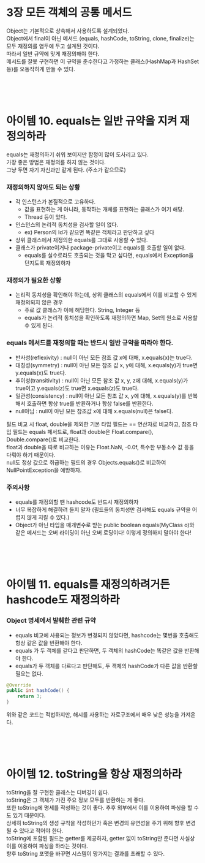 # 3장 모든 객체의 공통 메서드
Object는 기본적으로 상속해서 사용하도록 설계되었다. <br>
Object에서 final이 아닌 메서드 (equals, hashCode, toString, clone, finalize)는 모두 재정의를 염두에 두고 설계된 것이다. <br>
따라서 일반 규약에 맞게 재정의해야 한다. <br>
메서드를 잘못 구현하면 이 규약을 준수한다고 가정하는 클래스(HashMap과 HashSet 등)를 오동작하게 만들 수 있다. <br>

<br>
<br>
<br>

# 아이템 10. equals는 일반 규약을 지켜 재정의하라
equals는 재정의하기 쉬워 보이지만 함정이 많이 도사리고 있다. <br>
가장 좋은 방법은 재정의를 하지 않는 것이다. <br>
그냥 두면 자기 자신과만 같게 된다. (주소가 같으므로) <br>

### 재정의하지 않아도 되는 상황
- 각 인스턴스가 본질적으로 고유하다.
  - 값을 표현하는 게 아니라, 동작하는 개체를 표현하는 클래스가 여기 해당.
  - Thread 등이 있다.
- 인스턴스의 논리적 동치성을 검사할 일이 없다.
  - ex) Person의 Id가 같으면 똑같은 객체라고 판단하고 싶다
- 상위 클래스에서 재정의한 equals를 그대로 사용할 수 있다.
- 클래스가 private이거나 package-private이고 equals를 호출할 일이 없다.
  - equals를 실수로라도 호출되는 것을 막고 싶다면, equals에서 Exception을 던지도록 재정의하자

### 재정의가 필요한 상황
- 논리적 동치성을 확인해야 하는데, 상위 클래스의 equals에서 이를 비교할 수 있게 재정의되지 않은 경우
  - 주로 값 클래스가 이에 해당한다. String, Integer 등
  - equals가 논리적 동치성을 확인하도록 재정의하면 Map, Set의 원소로 사용할 수 있게 된다.

### equals 메서드를 재정의할 때는 반드시 일반 규약을 따라야 한다.
- 반사성(reflexivity) : null이 아닌 모든 참조 값 x에 대해, x.equals(x)는 true다.
- 대칭성(symmetry) : null이 아닌 모든 참조 값 x, y에 대해, x.equals(y)가 true면 y.equals(x)도 true다.
- 추이성(transitivity) : null이 아닌 모든 참조 값 x, y, z에 대해, x.equals(y)가 true이고 y.equals(z)도 true면 x.equals(z)도 true다.
- 일관성(consistency) : null이 아닌 모든 참조 값 x, y에 대해, x.equals(y)를 반복해서 호출하면 항상 true를 반환하거나 항상 false를 반환한다.
- null아님 : null이 아닌 모든 참조값 x에 대해 x.equals(null)은 false다.

필드 비교 시 float, double을 제외한 기본 타입 필드는 == 연산자로 비교하고, 참조 타입 필드는 equals 페서드로, float과 double은 Float.compare(), Double.compare()로 비교한다. <br>
float과 double을 따로 비교하는 이유는 Float.NaN, -0.0f, 특수한 부동소수 값 등을 다뤄야 하기 때문이다. <br>
null도 정상 값으로 취급하는 필드의 경우 Objects.equals()로 비교하여 NullPointException을 예방하자. <br>

### 주의사항
- equals를 재정의할 땐 hashcode도 반드시 재정의하자
- 너무 복잡하게 해결하려 들지 말자 (필드들의 동치성만 검사해도 equals 규약을 어렵지 않게 지킬 수 있다.)
- Object가 아닌 타입을 매개변수로 받는 public boolean equals(MyClass o)와 같은 메서드는 오버 라이딩이 아닌 오버 로딩이다! 이렇게 정의하지 말아야 한다!

<br>
<br>
<br>

# 아이템 11. equals를 재정의하려거든 hashcode도 재정의하라

### Object 명세에서 발췌한 관련 규약
- equals 비교에 사용되는 정보가 변경되지 않았다면, hashcode는 몇번을 호출해도 항상 같은 값을 반환해야 한다.
- equals 가 두 객체를 같다고 판단하면, 두 객체의 hashCode는 똑같은 값을 반환해야 한다.
- equals가 두 객체를 다르다고 판단해도, 두 객체의 hashCode가 다른 값을 반환할 필요는 없다.

```java
@Override
public int hashCode() {
    return 3;
}
```
위와 같은 코드는 적법하지만, 해시를 사용하는 자료구조에서 매우 낮은 성능을 가져온다.

<br>
<br>
<br>

# 아이템 12. toString을 항상 재정의하라
toString을 잘 구현한 클래스는 디버깅이 쉽다. <br>
toString은 그 객체가 가진 주요 정보 모두를 반환하는 게 좋다. <br>
또한 toString에 명세를 작성하는 것이 좋다. 추후 외부에서 이를 이용하여 파싱을 할 수도 있기 때문이다. <br>
상세히 toString의 생성 규칙을 작성하던가 혹은 변경의 유연성을 주기 위해 향후 변경될 수 있다고 적어야 한다. <br>
toString에 포함된 필드는 getter를 제공하자, getter 없이 toString만 준다면 사실상 이를 이용하여 파싱을 하라는 것이다. <br>
향후 toString 포맷을 바꾸면 시스템이 망가지는 결과를 초래할 수 있다. 







